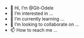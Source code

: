 - 👋 Hi, I’m @Git-Odele
- 👀 I’m interested in ...
- 🌱 I’m currently learning ...
- 💞️ I’m looking to collaborate on ...
- 📫 How to reach me ...

<!---
Git-Odele/Git-Odele is a ✨ special ✨ repository because its `README.md` (this file) appears on your GitHub profile.
You can click the Preview link to take a look at your changes.
--->
